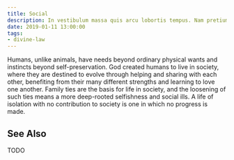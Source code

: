 ```yaml
---
title: Social
description: In vestibulum massa quis arcu lobortis tempus. Nam pretium arcu in odio vulputate luctus.
date: 2019-01-11 13:00:00
tags: 
- divine-law
---
```


Humans, unlike animals, have needs beyond ordinary physical wants and instincts beyond self-preservation.  God created humans to live in society, where they are destined to evolve through helping and sharing with each other, benefiting from their many different strengths and learning to love one another.  Family ties are the basis for life in society, and the loosening of such ties means a more deep-rooted selfishness and social ills.  A life of isolation with no contribution to society is one in which no progress is made. 

## See Also
TODO



